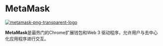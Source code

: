 # MetaMask

[![metamask-png-transparent-logo](https://ethereum.consensys.net/hs-fs/hubfs/metamask-png-transparent-logo.png?width=2400&name=metamask-png-transparent-logo.png)](http://bit.ly/metamask-devportal)

**MetaMask**是最热门的Chrome扩展钱包和Web 3 驱动程序，允许用户与去中心化应用程序进行交互。

